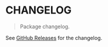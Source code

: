 # CHANGELOG

> Package changelog.

See [GitHub Releases](https://github.com/stdlib-js/blas-ext-base-dnannsumpw/releases) for the changelog.